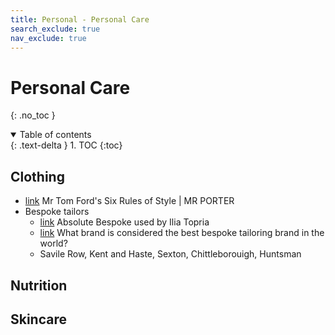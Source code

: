 ```yaml
---
title: Personal - Personal Care
search_exclude: true
nav_exclude: true
---
```


<!-- prettier-ignore-start -->
# Personal Care
{: .no_toc }

<details open markdown="block">
  <summary>
    Table of contents
  </summary>
  {: .text-delta }
1. TOC
{:toc}
</details>

<!-- prettier-ignore-end -->

## Clothing

-   [link](https://www.youtube.com/watch?v=ghgW1PLXrc8) Mr Tom Ford's Six Rules of Style \| MR PORTER
-   Bespoke tailors
    -   [link](https://absolutebespoke.com/) Absolute Bespoke used by Ilia Topria
    -   [link](https://www.reddit.com/r/mensfashion/comments/1dh34mu/what_brand_is_considered_as_the_best_bespoke/) What brand is considered the best bespoke tailoring brand in the world?
    -   Savile Row, Kent and Haste, Sexton, Chittleborouigh, Huntsman

## Nutrition

## Skincare
